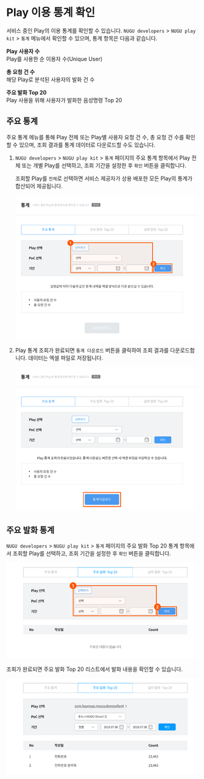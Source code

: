 # Play 이용 통계 확인

서비스 중인 Play의 이용 통계를 확인할 수 있습니다. `NUGU developers` &gt; `NUGU play kit` &gt; `통계` 메뉴에서 확인할 수 있으며, 통계 항목은 다음과 같습니다.

**Play 사용자 수**  
Play를 사용한 순 이용자 수\(Unique User\)

**총 요청 건 수**  
해당 Play로 분석된 사용자의 발화 건 수

**주요 발화 Top 20**  
Play 사용을 위해 사용자가 발화한 음성명령 Top 20

## 주요 통계 <a id="main-stats"></a>

주요 통계 메뉴를 통해 Play 전체 또는 Play별 사용자 요청 건 수, 총 요청 건 수를 확인할 수 있으며, 조회 결과를 통계 데이터로 다운로드할 수도 있습니다.

1. `NUGU developers` &gt; `NUGU play kit` &gt; `통계` 페이지의 주요 통계 항목에서 Play 전체 또는 개별 Play를 선택하고, 조회 기간을 설정한 후 `확인` 버튼을 클릭합니다.

   조회할 Play를 `전체`로 선택하면 서비스 제공자가 상용 배포한 모든 Play의 통계가 합산되어 제공됩니다.

   ![](../../.gitbook/assets/ch5_541_c01-1%20%281%29.png)

2. Play 통계 조회가 완료되면 `통계 다운로드` 버튼을 클릭하여 조회 결과를 다운로드합니다. 데이터는 엑셀 파일로 저장됩니다.

   ![](../../.gitbook/assets/ch5_541_c02%20%282%29.png)

## 주요 발화 통계 <a id="utterance-stats"></a>

`NUGU developers` &gt; `NUGU play kit` &gt; `통계` 페이지의 주요 발화 Top 20 통계 항목에서 조회할 Play를 선택하고, 조회 기간을 설정한 후 `확인` 버튼을 클릭합니다.

![](../../.gitbook/assets/assets_-ll_j0vst5q1ujfaettc_-lqfeyfndhaalti4asmp_-lqff97gxuzp1i8n3hnd_ch5_542_c01-1.png)

조회가 완료되면 주요 발화 Top 20 리스트에서 발화 내용을 확인할 수 있습니다.

![](../../.gitbook/assets/assets_-ll_j0vst5q1ujfaettc_-lqfeyfndhaalti4asmp_-lqff97k5yxsuch7ghaf_ch5_542_c02-1.png)

